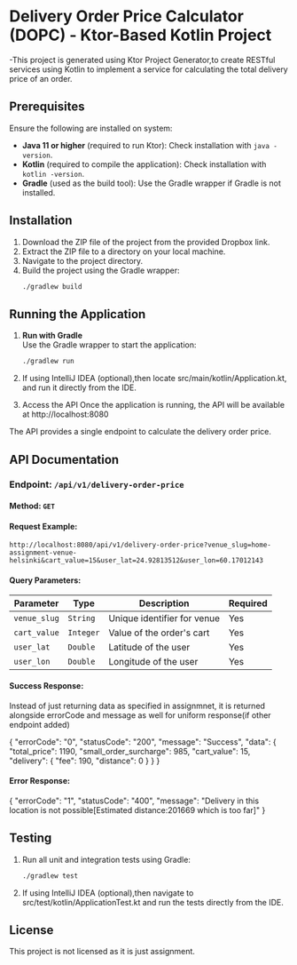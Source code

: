 # Delivery Order Price Calculator (DOPC) - Ktor-Based Kotlin Project

-This project is generated using Ktor Project Generator,to create RESTful services using Kotlin to implement a service for calculating the total delivery price of an order.

## Prerequisites
Ensure the following are installed on system:
- **Java 11 or higher** (required to run Ktor): Check installation with `java -version`.
- **Kotlin** (required to compile the application): Check installation with `kotlin -version`.
- **Gradle** (used as the build tool): Use the Gradle wrapper if Gradle is not installed.


## Installation

1. Download the ZIP file of the project from the provided Dropbox link.
2. Extract the ZIP file to a directory on your local machine.
3. Navigate to the project directory.
4. Build the project using the Gradle wrapper:
   ```bash
   ./gradlew build
## Running the Application

1. **Run with Gradle**  
   Use the Gradle wrapper to start the application:
   ```bash
   ./gradlew run
2. If using IntelliJ IDEA (optional),then locate src/main/kotlin/Application.kt, and run it directly from the IDE.

3. Access the API
Once the application is running, the API will be available at http://localhost:8080

The API provides a single endpoint to calculate the delivery order price.
## API Documentation

### Endpoint: `/api/v1/delivery-order-price`

#### Method: `GET`

#### Request Example:
```plaintext
http://localhost:8080/api/v1/delivery-order-price?venue_slug=home-assignment-venue-helsinki&cart_value=15&user_lat=24.92813512&user_lon=60.17012143
 ```
#### Query Parameters:
| Parameter     | Type     | Description                 | Required |
| ------------- | -------- |-----------------------------| -------- |
| `venue_slug`  | `String` | Unique identifier for venue | Yes      |
| `cart_value`  | `Integer`| Value of the order's cart   | Yes      |
| `user_lat`    | `Double` | Latitude of the user        | Yes      |
| `user_lon`    | `Double` | Longitude of the user       | Yes      |

#### Success Response:
Instead of just returning data as specified in assignmnet, it is returned alongside errorCode and message as well for uniform response(if other endpoint added)

{
    "errorCode": "0",
    "statusCode": "200",
    "message": "Success",
    "data": {
        "total_price": 1190,
        "small_order_surcharge": 985,
        "cart_value": 15,
        "delivery": {
            "fee": 190,
            "distance": 0
        }
    }
}

#### Error Response:
{
"errorCode": "1",
"statusCode": "400",
"message": "Delivery in this location is not possible[Estimated distance:201669 which is too far]"
}

## Testing

1. Run all unit and integration tests using Gradle:
   ```bash
   ./gradlew test
2. If using IntelliJ IDEA (optional),then navigate to src/test/kotlin/ApplicationTest.kt and run the tests directly from the IDE.


## License

This project is not licensed as it is just assignment.
